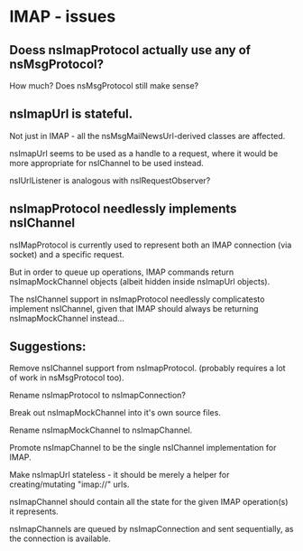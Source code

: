 # IMAP - issues

## Doess nsImapProtocol actually use any of nsMsgProtocol?

How much? Does nsMsgProtocol still make sense?

## nsImapUrl is stateful.

Not just in IMAP - all the nsMsgMailNewsUrl-derived classes are affected.

nsImapUrl seems to be used as a handle to a request, where it would be more
appropriate for nsIChannel to be used instead.

nsIUrlListener is analogous with nsIRequestObserver?

## nsImapProtocol needlessly implements nsIChannel

nsIMapProtocol is currently used to represent both an IMAP connection
(via socket) and a specific request.

But in order to queue up operations, IMAP commands return nsImapMockChannel
objects (albeit hidden inside nsImapUrl objects).

The nsIChannel support in nsImapProtocol needlessly complicatesto implement nsIChannel, given that
IMAP should always be returning nsImapMockChannel instead...

## Suggestions:

Remove nsIChannel support from nsImapProtocol.
 (probably requires a lot of work in nsMsgProtocol too).

Rename nsImapProtocol to nsImapConnection?

Break out nsImapMockChannel into it's own source files.

Rename nsImapMockChannel to nsImapChannel.

Promote nsImapChannel to be the single nsIChannel implementation for IMAP.

Make nsImapUrl stateless - it should be merely a helper for creating/mutating
"imap://" urls.

nsImapChannel should contain all the state for the given IMAP operation(s) it
represents.

nsImapChannels are queued by nsImapConnection and sent
sequentially, as the connection is available.


